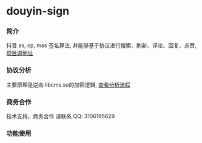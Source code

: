 # douyin-sign

### 简介

抖音 as, cp, mas 签名算法, 并能够基于协议进行搜索、刷新、评论、回复、点赞, [项目源地址](https://github.com/HackAppSign/douyin-sign)

### 协议分析

主要原理是逆向 libcms.so的加密逻辑, [查看分析流程](https://github.com/HackAppSign/douyin-sign/blob/master/analysis.md)

### 商务合作

技术支持，商务合作 请联系 QQ: 3106195629

### 功能使用



